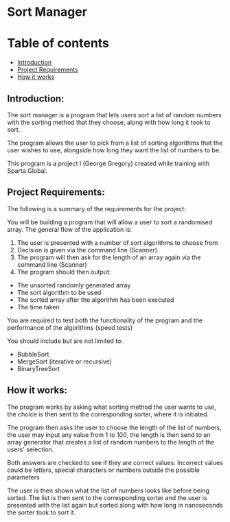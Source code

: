 # Sort Manager
# Table of contents

* [Introduction](#introduction)
* [Project Requirements](#project-requirements)
* [How it works](#how-it-works)

## Introduction:
The sort manager is a program that lets users sort a list of random numbers with the sorting method that they choose, 
along with how long it took to sort.

The program allows the user to pick from a list of sorting algorithms that the user wishes to use, 
alongside how long they want the list of numbers to be.   

This program is a project I (George Gregory) created while training with Sparta Global.

## Project Requirements:
The following is a summary of the requirements for the project:

You will be building a program that will allow a user to sort a randomised array. The general flow of the application is:
1. The user is presented with a number of sort algorithms to choose from
2. Decision is given via the command line (Scanner)
3. The program will then ask for the length of an array again via the command line (Scanner)
4. The program should then output:
- The unsorted randomly generated array
- The sort algorithm to be used
- The sorted array after the algorithm has been executed
- The time taken

You are required to test both the functionality of the program and the performance of the algorithms (speed tests)

You should include but are not limited to:
- BubbleSort
- MergeSort (iterative or recursive)
- BinaryTreeSort

## How it works:
The program works by asking what sorting method the user wants to use, the choice is then sent to the
corresponding sorter, where it is initiated.

The program then asks the user to choose the length of the list of numbers, the user may input any value from 1 to 100,
the length is then send to an array generator that creates a list of random numbers to the length of the users' selection.

Both answers are checked to see if they are correct values. Incorrect values could be letters, special characters 
or numbers outside the possible parameters

The user is then shown what the list of numbers looks like before being sorted. The list is then sent to the 
corresponding sorter and the user is presented with the list again but sorted along with how long in nanoseconds 
the sorter took to sort it.

